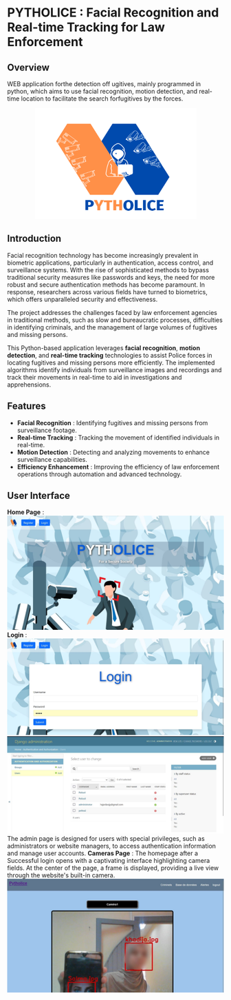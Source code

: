 # PYTHOLICE  :  Facial Recognition and Real-time Tracking for Law Enforcement
## Overview
WEB application forthe detection off ugitives, mainly programmed in python, which aims to use facial recognition, motion detection, and real-time location to facilitate the search forfugitives by the forces.
<p align="center">
  <img width="375" height="258" src="last.png">
</p>


## Introduction 
Facial recognition technology has become increasingly prevalent in biometric applications, particularly in authentication, access control, and surveillance systems. With the rise of sophisticated methods to bypass traditional security measures like passwords and keys, the need for more robust and secure authentication methods has become paramount. In response, researchers across various fields have turned to biometrics, which offers unparalleled security and effectiveness.

The project addresses the challenges faced by law enforcement agencies in traditional methods, such as slow and bureaucratic processes, difficulties in identifying criminals, and the management of large volumes of fugitives and missing persons.

This Python-based application leverages **facial recognition**, **motion detection**, and **real-time tracking** technologies to assist Police forces in locating fugitives and missing persons more efficiently. The implemented algorithms identify individuals from surveillance images and recordings and track their movements in real-time to aid in investigations and apprehensions.

## Features

- **Facial Recognition** : Identifying fugitives and missing persons from surveillance footage.
- **Real-time Tracking** : Tracking the movement of identified individuals in real-time.
- **Motion Detection** : Detecting and analyzing movements to enhance surveillance capabilities.
- **Efficiency Enhancement** : Improving the efficiency of law enforcement operations through automation and advanced technology.

## User Interface
**Home Page** : 
![home page](home_page.jpg)
**Login** : 
![login](login.jpg)
![admin page](admin.jpg)
The admin page is designed for users with special privileges, such as administrators or website managers, to access authentication information and manage user accounts.
**Cameras Page** :
The homepage after a Successful login opens with a captivating interface highlighting camera fields. At the center of the page, a frame is displayed, providing a live view through the website's built-in camera.
![the page of cameras](camera.jpg)
